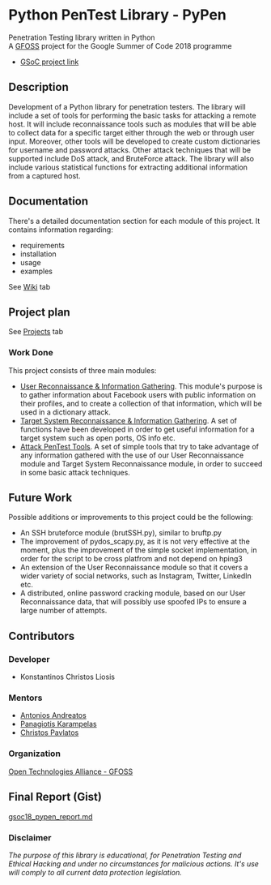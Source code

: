 # Python PenTest Library - PyPen

Penetration Testing library written in Python  
A [GFOSS](https://summerofcode.withgoogle.com/organizations/4954936912117760/) project for the Google Summer of Code 2018 programme
* [GSoC project link](https://summerofcode.withgoogle.com/projects/#5583642407993344) 

## Description

Development of a Python library for penetration testers. The library will include a set of tools for performing the basic tasks for attacking a remote host. It will include reconnaissance tools such as modules that will be able to collect data for a specific target either through the web or through user input. Moreover, other tools will be developed to create custom dictionaries for username and password attacks. Other attack techniques that will be supported include DoS attack, and BruteForce attack. The library will also include various statistical functions for extracting additional information from a captured host.

## Documentation

There's a detailed documentation section for each module of this project. It contains information regarding:  
* requirements
* installation
* usage
* examples  

See [Wiki](https://github.com/eellak/gsoc2018-pypen/wiki) tab

## Project plan

See [Projects](https://github.com/eellak/gsoc2018-pypen/projects/1) tab

### Work Done

This project consists of three main modules:  
* [User Reconnaissance & Information Gathering](https://github.com/eellak/gsoc2018-pypen/tree/master/user_reconnaissance). This module's purpose is to gather information about Facebook users with public information on their profiles, and to create a collection of that information, which will be used in a dictionary attack.
* [Target System Reconnaissance & Information Gathering](https://github.com/eellak/gsoc2018-pypen/tree/master/target_system_reconnaissance). A set of functions have been developed in order to get useful information for a target system such as open ports, OS info etc.
* [Attack PenTest Tools](https://github.com/eellak/gsoc2018-pypen/tree/master/pentest_tools). A set of simple tools that try to take advantage of any information gathered with the use of our User Reconnaissance module and Target System Reconnaissance module, in order to succeed in some basic attack techniques.

## Future Work

Possible additions or improvements to this project could be the following:  
* An SSH bruteforce module (brutSSH.py), similar to bruftp.py
* The improvement of pydos_scapy.py, as it is not very effective at the moment, plus the improvement of the simple socket implementation, in order for the script to be cross platfrom and not depend on hping3
* An extension of the User Reconnaissance module so that it covers a wider variety of social networks, such as Instagram, Twitter, LinkedIn etc.
* A distributed, online password cracking module, based on our User Reconnaissance data, that will possibly use spoofed IPs to ensure a large number of attempts.

## Contributors

### Developer

* Konstantinos Christos Liosis

### Mentors

* [Antonios Andreatos](https://www.researchgate.net/profile/Antonios_Andreatos)
* [Panagiotis Karampelas](https://www.linkedin.com/in/panagiotis-karampelas-5868002/)
* [Christos Pavlatos](http://www.cslab.ece.ntua.gr/~pavlatos/)

### Organization

[Open Technologies Alliance - GFOSS](https://gfoss.eu/)

## Final Report (Gist)

[gsoc18_pypen_report.md](https://gist.github.com/stikos/5228db0426a902e8833e7d73d67ec102)

### Disclaimer

*The purpose of this library is educational, for Penetration Testing and Ethical Hacking and under no circumstances for malicious actions. It's use will comply to all current data protection legislation.*

